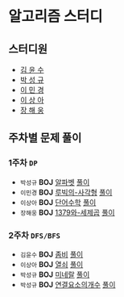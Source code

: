 # 알고리즘 스터디

## 스터디원

- [김 윤 수](https://github.com/kysu5095)
- [박 성 규](https://github.com/prodinic)
- [이 민 경](https://github.com/blossominkyung)
- [이 상 아](https://github.com/snaag)
- [장 해 웅](https://github.com/Longseabear)

## 주차별 문제 풀이

### 1주차 `DP`

- `박성규` **BOJ** [알파벳](https://www.acmicpc.net/problem/1987) [풀이](./solution/week01/알파벳.md)
- `이민경` **BOJ** [루빅의-사각형](https://www.acmicpc.net/problem/2549) [풀이](./solution/week01/루빅의-사각형.md)
- `이상아` **BOJ** [단어수학](https://www.acmicpc.net/problem/1339) [풀이](./solution/week01/단어수학.md)
- `장해웅` **BOJ** [1379와-세제곱](https://www.acmicpc.net/problem/2731) [풀이](./solution/week01/1379와-세제곱.md)



### 2주차 `DFS/BFS`

* `김윤수` **BOJ** [좀비](https://www.acmicpc.net/problem/11952) [풀이](./solution/week02/좀비.md)
* `이상아` **BOJ** [열쇠](https://www.acmicpc.net/problem/9328) [풀이](./solution/week02/열쇠.md)
* `박성규` **BOJ** [미네랄](https://www.acmicpc.net/problem/2933) [풀이](./solution/week02/미네랄.md)
* `박성규` **BOJ** [연결요소의개수](https://www.acmicpc.net/problem/11724) [풀이](./solution/week02/연결요소의개수.md)

